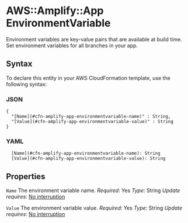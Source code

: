 # AWS::Amplify::App EnvironmentVariable<a name="aws-properties-amplify-app-environmentvariable"></a>

Environment variables are key\-value pairs that are available at build time\. Set environment variables for all branches in your app\.

## Syntax<a name="aws-properties-amplify-app-environmentvariable-syntax"></a>

To declare this entity in your AWS CloudFormation template, use the following syntax:

### JSON<a name="aws-properties-amplify-app-environmentvariable-syntax.json"></a>

```
{
  "[Name](#cfn-amplify-app-environmentvariable-name)" : String,
  "[Value](#cfn-amplify-app-environmentvariable-value)" : String
}
```

### YAML<a name="aws-properties-amplify-app-environmentvariable-syntax.yaml"></a>

```
  [Name](#cfn-amplify-app-environmentvariable-name): String
  [Value](#cfn-amplify-app-environmentvariable-value): String
```

## Properties<a name="aws-properties-amplify-app-environmentvariable-properties"></a>

`Name`  <a name="cfn-amplify-app-environmentvariable-name"></a>
The environment variable name\.
*Required*: Yes
*Type*: String
*Update requires*: [No interruption](https://docs.aws.amazon.com/AWSCloudFormation/latest/UserGuide/using-cfn-updating-stacks-update-behaviors.html#update-no-interrupt)

`Value`  <a name="cfn-amplify-app-environmentvariable-value"></a>
The environment variable value\.
*Required*: Yes
*Type*: String
*Update requires*: [No interruption](https://docs.aws.amazon.com/AWSCloudFormation/latest/UserGuide/using-cfn-updating-stacks-update-behaviors.html#update-no-interrupt)
